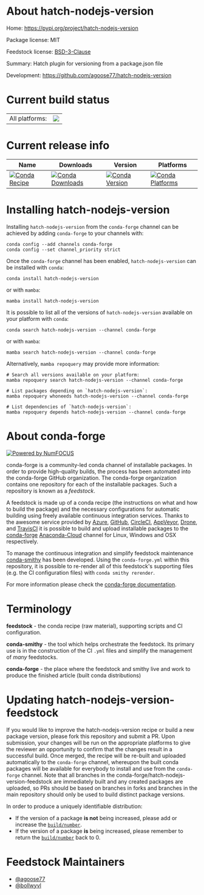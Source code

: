 About hatch-nodejs-version
==========================

Home: https://pypi.org/project/hatch-nodejs-version

Package license: MIT

Feedstock license: [BSD-3-Clause](https://github.com/conda-forge/hatch-nodejs-version-feedstock/blob/main/LICENSE.txt)

Summary: Hatch plugin for versioning from a package.json file

Development: https://github.com/agoose77/hatch-nodejs-version

Current build status
====================


<table><tr><td>All platforms:</td>
    <td>
      <a href="https://dev.azure.com/conda-forge/feedstock-builds/_build/latest?definitionId=17031&branchName=main">
        <img src="https://dev.azure.com/conda-forge/feedstock-builds/_apis/build/status/hatch-nodejs-version-feedstock?branchName=main">
      </a>
    </td>
  </tr>
</table>

Current release info
====================

| Name | Downloads | Version | Platforms |
| --- | --- | --- | --- |
| [![Conda Recipe](https://img.shields.io/badge/recipe-hatch--nodejs--version-green.svg)](https://anaconda.org/conda-forge/hatch-nodejs-version) | [![Conda Downloads](https://img.shields.io/conda/dn/conda-forge/hatch-nodejs-version.svg)](https://anaconda.org/conda-forge/hatch-nodejs-version) | [![Conda Version](https://img.shields.io/conda/vn/conda-forge/hatch-nodejs-version.svg)](https://anaconda.org/conda-forge/hatch-nodejs-version) | [![Conda Platforms](https://img.shields.io/conda/pn/conda-forge/hatch-nodejs-version.svg)](https://anaconda.org/conda-forge/hatch-nodejs-version) |

Installing hatch-nodejs-version
===============================

Installing `hatch-nodejs-version` from the `conda-forge` channel can be achieved by adding `conda-forge` to your channels with:

```
conda config --add channels conda-forge
conda config --set channel_priority strict
```

Once the `conda-forge` channel has been enabled, `hatch-nodejs-version` can be installed with `conda`:

```
conda install hatch-nodejs-version
```

or with `mamba`:

```
mamba install hatch-nodejs-version
```

It is possible to list all of the versions of `hatch-nodejs-version` available on your platform with `conda`:

```
conda search hatch-nodejs-version --channel conda-forge
```

or with `mamba`:

```
mamba search hatch-nodejs-version --channel conda-forge
```

Alternatively, `mamba repoquery` may provide more information:

```
# Search all versions available on your platform:
mamba repoquery search hatch-nodejs-version --channel conda-forge

# List packages depending on `hatch-nodejs-version`:
mamba repoquery whoneeds hatch-nodejs-version --channel conda-forge

# List dependencies of `hatch-nodejs-version`:
mamba repoquery depends hatch-nodejs-version --channel conda-forge
```


About conda-forge
=================

[![Powered by
NumFOCUS](https://img.shields.io/badge/powered%20by-NumFOCUS-orange.svg?style=flat&colorA=E1523D&colorB=007D8A)](https://numfocus.org)

conda-forge is a community-led conda channel of installable packages.
In order to provide high-quality builds, the process has been automated into the
conda-forge GitHub organization. The conda-forge organization contains one repository
for each of the installable packages. Such a repository is known as a *feedstock*.

A feedstock is made up of a conda recipe (the instructions on what and how to build
the package) and the necessary configurations for automatic building using freely
available continuous integration services. Thanks to the awesome service provided by
[Azure](https://azure.microsoft.com/en-us/services/devops/), [GitHub](https://github.com/),
[CircleCI](https://circleci.com/), [AppVeyor](https://www.appveyor.com/),
[Drone](https://cloud.drone.io/welcome), and [TravisCI](https://travis-ci.com/)
it is possible to build and upload installable packages to the
[conda-forge](https://anaconda.org/conda-forge) [Anaconda-Cloud](https://anaconda.org/)
channel for Linux, Windows and OSX respectively.

To manage the continuous integration and simplify feedstock maintenance
[conda-smithy](https://github.com/conda-forge/conda-smithy) has been developed.
Using the ``conda-forge.yml`` within this repository, it is possible to re-render all of
this feedstock's supporting files (e.g. the CI configuration files) with ``conda smithy rerender``.

For more information please check the [conda-forge documentation](https://conda-forge.org/docs/).

Terminology
===========

**feedstock** - the conda recipe (raw material), supporting scripts and CI configuration.

**conda-smithy** - the tool which helps orchestrate the feedstock.
                   Its primary use is in the construction of the CI ``.yml`` files
                   and simplify the management of *many* feedstocks.

**conda-forge** - the place where the feedstock and smithy live and work to
                  produce the finished article (built conda distributions)


Updating hatch-nodejs-version-feedstock
=======================================

If you would like to improve the hatch-nodejs-version recipe or build a new
package version, please fork this repository and submit a PR. Upon submission,
your changes will be run on the appropriate platforms to give the reviewer an
opportunity to confirm that the changes result in a successful build. Once
merged, the recipe will be re-built and uploaded automatically to the
`conda-forge` channel, whereupon the built conda packages will be available for
everybody to install and use from the `conda-forge` channel.
Note that all branches in the conda-forge/hatch-nodejs-version-feedstock are
immediately built and any created packages are uploaded, so PRs should be based
on branches in forks and branches in the main repository should only be used to
build distinct package versions.

In order to produce a uniquely identifiable distribution:
 * If the version of a package **is not** being increased, please add or increase
   the [``build/number``](https://docs.conda.io/projects/conda-build/en/latest/resources/define-metadata.html#build-number-and-string).
 * If the version of a package **is** being increased, please remember to return
   the [``build/number``](https://docs.conda.io/projects/conda-build/en/latest/resources/define-metadata.html#build-number-and-string)
   back to 0.

Feedstock Maintainers
=====================

* [@agoose77](https://github.com/agoose77/)
* [@bollwyvl](https://github.com/bollwyvl/)

